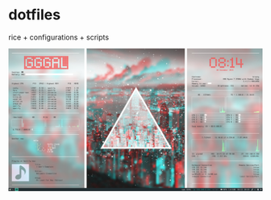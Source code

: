 # dotfiles
rice + configurations + scripts

![alt text](https://github.com/gggal/dotfiles/blob/master/rice_look.png)
